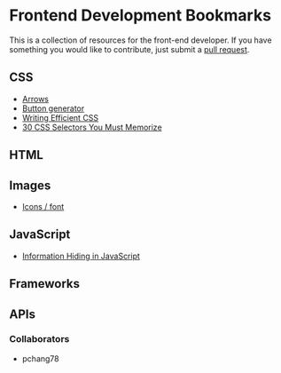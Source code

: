 # Frontend Development Bookmarks

This is a collection of resources for the front-end developer. If you have something you would like to contribute, just submit a [pull request](https://help.github.com/articles/creating-a-pull-request).

## CSS

* [Arrows](http://cssarrowplease.com/)
* [Button generator](http://www.cssbuttongenerator.com/)
* [Writing Efficient CSS](https://developer.mozilla.org/en-US/docs/Web/Guide/CSS/Writing_efficient_CSS)
* [30 CSS Selectors You Must Memorize](http://net.tutsplus.com/tutorials/html-css-techniques/the-30-css-selectors-you-must-memorize/)

## HTML

## Images 

* [Icons / font](http://icomoon.io)

## JavaScript

* [Information Hiding in JavaScript](http://weblog.bocoup.com/info-hiding-in-js/)

## Frameworks 

## APIs

### Collaborators

* pchang78


